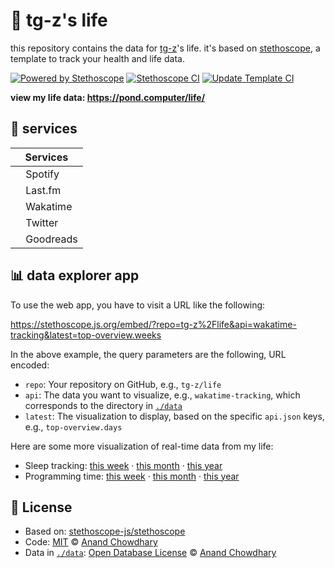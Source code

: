 # 🧬 tg-z's life

this repository contains the data for [tg-z](https://pond.computer)'s life. it's based on [stethoscope](https://github.com/stethoscope-js/stethoscope), a template to track your health and life data.

[![Powered by Stethoscope](https://stethoscope.js.org/branding/badge-small.svg)](https://stethoscope.js.org)
[![Stethoscope CI](https://github.com/tg-z/life/workflows/Stethoscope%20CI/badge.svg)](https://github.com/tg-z/life/actions?query=workflow%3A%22Stethoscope+CI%22)
[![Update Template CI](https://github.com/tg-z/life/workflows/Update%20Template%20CI/badge.svg)](https://github.com/tg-z/life/actions?query=workflow%3A%22Update+Template+CI%22)

**view my life data: https://pond.computer/life/**

## 🌟 services

<!-- prettier-ignore-start -->
| Services |
| ------- |
| <img alt="" src="https://cdn.worldvectorlogo.com/logos/spotify-2.svg" width="12"> Spotify |
| <img alt="" src="https://cdn2.iconfinder.com/data/icons/social-icon-3/512/social_style_3_lastfm-512.png" width="12"> Last.fm |
| <img alt="" src="https://cdn.worldvectorlogo.com/logos/wakatime.svg" width="12"> Wakatime |
| <img alt="" src="https://upload.wikimedia.org/wikipedia/en/9/9f/Twitter_bird_logo_2012.svg" width="12"> Twitter |
| <img alt="" src="https://images.weserv.nl/?url=https://icon-library.com/images/goodreads-icon/goodreads-icon-14.jpg&w=64&h=64&fit=cover&mask=circle" width="12"> Goodreads |
<!-- prettier-ignore-end -->

## 📊 data explorer app

To use the web app, you have to visit a URL like the following:

https://stethoscope.js.org/embed/?repo=tg-z%2Flife&api=wakatime-tracking&latest=top-overview.weeks

In the above example, the query parameters are the following, URL encoded:

- `repo`: Your repository on GitHub, e.g., `tg-z/life`
- `api`: The data you want to visualize, e.g., `wakatime-tracking`, which corresponds to the directory in [`./data`](./data)
- `latest`: The visualization to display, based on the specific `api.json` keys, e.g., `top-overview.days`

Here are some more visualization of real-time data from my life:

- Sleep tracking: [this week](https://stethoscope.js.org/embed/?repo=AnandChowdhary%2Flife&api=oura-sleep&latest=total.weeks) · [this month](https://stethoscope.js.org/embed/?repo=AnandChowdhary%2Flife&api=oura-sleep&latest=total.days) · [this year](https://stethoscope.js.org/embed/?repo=AnandChowdhary%2Flife&api=oura-sleep&latest=total.months)
- Programming time: [this week](https://stethoscope.js.org/embed/?repo=AnandChowdhary%2Flife&api=wakatime-time-tracking&latest=weeks) · [this month](https://stethoscope.js.org/embed/?repo=AnandChowdhary%2Flife&api=wakatime-time-tracking&latest=days) · [this year](https://stethoscope.js.org/embed/?repo=AnandChowdhary%2Flife&api=wakatime-time-tracking&latest=months)

## 📄 License

- Based on: [stethoscope-js/stethoscope](https://github.com/stethoscope-js/stethoscope)
- Code: [MIT](./LICENSE) © [Anand Chowdhary](https://anandchowdhary.com)
- Data in [`./data`](./data): [Open Database License](https://opendatacommons.org/licenses/odbl/1-0/) © [Anand Chowdhary](https://anandchowdhary.com)
